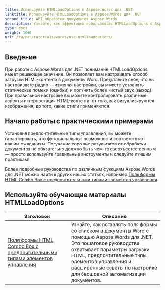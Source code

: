 ```yaml
---
title: Используйте HTMLLoadOptions в Aspose.Words для .NET
linktitle: Используйте HTMLLoadOptions в Aspose.Words для .NET
second_title: API обработки документов Aspose.Words
description: Узнайте, как эффективно использовать HTMLLoadOptions с Aspose.Words для .NET в нашем всеобъемлющем руководстве. Узнайте о функциях, советах и практических примерах.
type: docs
weight: 1600
url: /ru/net/tutorials/words/use-htmlloadoptions/
---
```

## Введение
 
При работе с Aspose.Words для .NET понимание HTMLLoadOptions имеет решающее значение. Он позволяет вам настраивать способ загрузки HTML-контента в документы Word. Представьте себе, что вы настраиваете радио — изменяя настройки, вы можете устранить статические помехи (ошибки) и получить более чистый звук (выход). При правильной настройке вы можете контролировать различные аспекты интерпретации HTML-контента, от того, как визуализируются изображения, до того, какие стили применяются.  

## Начало работы с практическими примерами  

Установив предпочтительные типы управления, вы можете гарантировать, что функциональные возможности соответствуют вашим ожиданиям. Получение хороших результатов от обработки документов не обязательно должно быть чем-то сверхъестественным — просто используйте правильные инструменты и следуйте лучшим практикам!

 Более подробные руководства по различным функциям Aspose.Words для .NET можно найти в других наших статьях, например:[Поля формы HTML Combo Box с предпочтительными типами элементов управления](./html-combo-box-form-fields-with-preferred-control-types/).

 ## Используйте обучающие материалы HTMLLoadOptions
| Заголовок | Описание |
| --- | --- |
| [Поля формы HTML Combo Box с предпочтительными типами элементов управления](./html-combo-box-form-fields-with-preferred-control-types/) | Узнайте, как вставлять поля формы со списком в документы Word с помощью Aspose.Words для .NET. Это пошаговое руководство охватывает параметры загрузки HTML, предпочтительные типы элементов управления и расширенные советы по настройке для бесшовной автоматизации документов. |